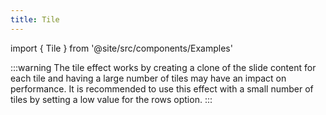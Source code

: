 ```yaml
---
title: Tile
---
```


import { Tile } from '@site/src/components/Examples'

<Tile showOptions />

:::warning
The tile effect works by creating a clone of the slide content for each tile and having a large number of tiles
may have an impact on performance. It is recommended to use this effect with a small number of tiles by setting a
low value for the rows option.
:::
